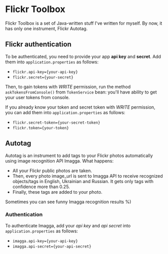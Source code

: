 # Flickr Toolbox

Flickr Toolbox is a set of Java-written stuff I've written for myself. By now, it has only one instrument, Flickr 
Autotag.

## Flickr authentication
To be authenticated, you need to provide your app **api key** and **secret**. Add them into `application.properties` as 
follows:

* `flickr.api-key={your-api-key}`
* `flickr.secret={your-secret}`

Then, to gain tokens with _WRITE_ permission, run the method `askTokensFromConsole()` from `TokenService` bean: you'll have 
ability to get your user tokens from console. 

If you already know your token and secret token with _WRITE_ permission, you can add them into `application.properties` 
as follows:

* `flickr.secret-token={your-secret-token}`
* `flickr.token={your-token}`

## Autotag
Autotag is an instrument to add tags to your Flickr photos automatically using image recognition API Imagga. What happens:
* All your Flickr public photos are taken.
* Then, every photo image_url is sent to Imagga API to receive recognized objects/tags in English, Ukrainian and Russian.
It gets only tags with confidence more than 0.25.
* Finally, these tags are added to your photo.

Sometimes you can see funny Imagga recognition results %)

### Authentication
To authenticate Imagga, add your *api key* and *api secret* into `application.properties` as follows:
* `imagga.api-key={your-api-key}`
* `imagga.api-secret={your-api-secret}`